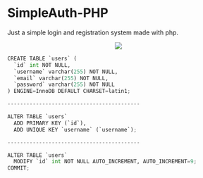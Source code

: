 # SimpleAuth-PHP
Just a simple login and registration system made with php.

<p align='center'>
  <img align="center" src="https://media.discordapp.net/attachments/1042270745377652851/1047043881293856788/image.png" />
</p>

```py
CREATE TABLE `users` (
  `id` int NOT NULL,
  `username` varchar(255) NOT NULL,
  `email` varchar(255) NOT NULL,
  `password` varchar(255) NOT NULL
) ENGINE=InnoDB DEFAULT CHARSET=latin1;

------------------------------------------

ALTER TABLE `users`
  ADD PRIMARY KEY (`id`),
  ADD UNIQUE KEY `username` (`username`);

------------------------------------------

ALTER TABLE `users`
  MODIFY `id` int NOT NULL AUTO_INCREMENT, AUTO_INCREMENT=9;
COMMIT;
